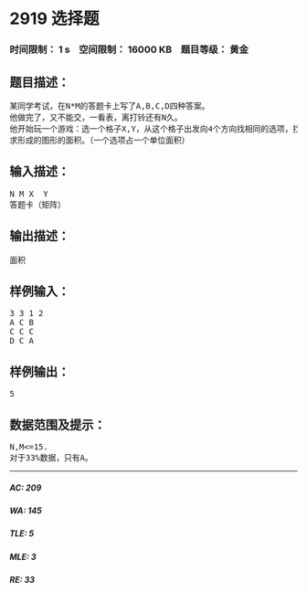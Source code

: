 # 2919 选择题   
### 时间限制： 1 s&nbsp;&nbsp;&nbsp;&nbsp;空间限制： 16000 KB&nbsp;&nbsp;&nbsp;&nbsp;题目等级： 黄金  
## 题目描述：  

<pre>
某同学考试，在N*M的答题卡上写了A,B,C,D四种答案。
他做完了，又不能交，一看表，离打铃还有N久。
他开始玩一个游戏：选一个格子X,Y，从这个格子出发向4个方向找相同的选项，找到的再如此。
求形成的图形的面积。（一个选项占一个单位面积）
</pre>
  
  
## 输入描述：  

<pre>
N M X  Y
答题卡（矩阵）
</pre>
  
  
## 输出描述：  

<pre>
面积
</pre>
  
  
## 样例输入：  

<pre>
3 3 1 2
A C B
C C C
D C A
</pre>
  
  
## 样例输出：  

<pre>
5
</pre>
  
  
## 数据范围及提示：  

<pre>
N,M<=15.
对于33%数据，只有A。
</pre>
  
  
***  

##### AC: 209  
##### WA: 145  
##### TLE: 5  
##### MLE: 3  
##### RE: 33  
